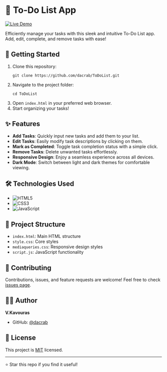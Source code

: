 # 📝 To-Do List App

[![Live Demo](https://img.shields.io/badge/demo-live-brightgreen.svg)](https://dacrab.github.io/ToDoList/)

Efficiently manage your tasks with this sleek and intuitive To-Do List app. Add, edit, complete, and remove tasks with ease!

## 🚀 Getting Started

1. Clone this repository:
   ```
   git clone https://github.com/dacrab/ToDoList.git
   ```
2. Navigate to the project folder:
   ```
   cd ToDoList
   ```
3. Open `index.html` in your preferred web browser.
4. Start organizing your tasks!

## ✨ Features

- **Add Tasks**: Quickly input new tasks and add them to your list.
- **Edit Tasks**: Easily modify task descriptions by clicking on them.
- **Mark as Completed**: Toggle task completion status with a simple click.
- **Remove Tasks**: Delete unwanted tasks effortlessly.
- **Responsive Design**: Enjoy a seamless experience across all devices.
- **Dark Mode**: Switch between light and dark themes for comfortable viewing.

## 🛠️ Technologies Used

- ![HTML5](https://img.shields.io/badge/html5-%23E34F26.svg?style=for-the-badge&logo=html5&logoColor=white)
- ![CSS3](https://img.shields.io/badge/css3-%231572B6.svg?style=for-the-badge&logo=css3&logoColor=white)
- ![JavaScript](https://img.shields.io/badge/javascript-%23323330.svg?style=for-the-badge&logo=javascript&logoColor=%23F7DF1E)

## 📁 Project Structure

- `index.html`: Main HTML structure
- `style.css`: Core styles
- `mediaqueries.css`: Responsive design styles
- `script.js`: JavaScript functionality

## 🤝 Contributing

Contributions, issues, and feature requests are welcome! Feel free to check [issues page](https://github.com/dacrab/ToDoList/issues).

## 👨‍💻 Author

**V.Kavouras**

- GitHub: [@dacrab](https://github.com/dacrab)

## 📄 License

This project is [MIT](https://opensource.org/licenses/MIT) licensed.

---

⭐️ Star this repo if you find it useful!
